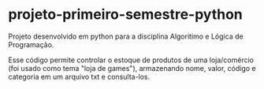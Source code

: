 # projeto-primeiro-semestre-python
Projeto desenvolvido em python para a disciplina Algoritimo e Lógica de Programação.

Esse código permite controlar o estoque de produtos de uma loja/comércio (foi usado como tema "loja de games"), armazenando nome, valor, código e categoria em um arquivo txt e consulta-los.
